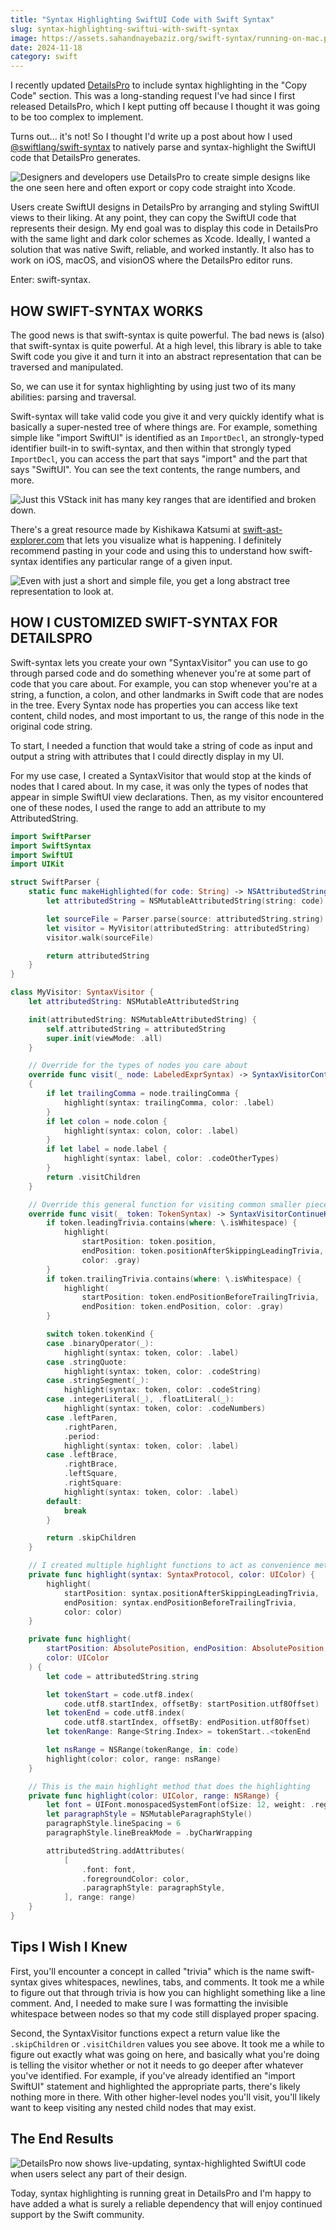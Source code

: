 ```yaml
---
title: "Syntax Highlighting SwiftUI Code with Swift Syntax"
slug: syntax-highlighting-swiftui-with-swift-syntax
image: https://assets.sahandnayebaziz.org/swift-syntax/running-on-mac.png
date: 2024-11-18
category: swift
---
```


I recently updated [DetailsPro](https://detailspro.app) to include syntax highlighting in the "Copy Code" section. This was a long-standing request I've had since I first released DetailsPro, which I kept putting off because I thought it was going to be too complex to implement.

Turns out... it's not! So I thought I'd write up a post about how I used [@swiftlang/swift-syntax](https://swiftpackageindex.com/swiftlang/swift-syntax) to natively parse and syntax-highlight the SwiftUI code that DetailsPro generates.

![Designers and developers use DetailsPro to create simple designs like the one seen here and often export or copy code straight into Xcode.](https://assets.sahandnayebaziz.org/swift-syntax/end-goal.jpg)

Users create SwiftUI designs in DetailsPro by arranging and styling SwiftUI views to their liking. At any point, they can copy the SwiftUI code that represents their design. My end goal was to display this code in DetailsPro with the same light and dark color schemes as Xcode. Ideally, I wanted a solution that was native Swift, reliable, and worked instantly. It also has to work on iOS, macOS, and visionOS where the DetailsPro editor runs.

Enter: swift-syntax.

## HOW SWIFT-SYNTAX WORKS

The good news is that swift-syntax is quite powerful. The bad news is (also) that swift-syntax is quite powerful. At a high level, this library is able to take Swift code you give it and turn it into an abstract representation that can be traversed and manipulated.

So, we can use it for syntax highlighting by using just two of its many abilities: parsing and traversal.

Swift-syntax will take valid code you give it and very quickly identify what is basically a super-nested tree of where things are. For example, something simple like "import SwiftUI" is identified as an `ImportDecl`, an strongly-typed identifier built-in to swift-syntax, and then within that strongly typed `ImportDecl`, you can access the part that says "import" and the part that says "SwiftUI". You can see the text contents, the range numbers, and more.

![Just this VStack init has many key ranges that are identified and broken down.](https://assets.sahandnayebaziz.org/swift-syntax/highlighting-breakdown.jpg)

There's a great resource made by Kishikawa Katsumi at [swift-ast-explorer.com](https://swift-ast-explorer.com) that lets you visualize what is happening. I definitely recommend pasting in your code and using this to understand how swift-syntax identifies any particular range of a given input.

![Even with just a short and simple file, you get a long abstract tree representation to look at.](https://assets.sahandnayebaziz.org/swift-syntax/ast-explorer.png)

## HOW I CUSTOMIZED SWIFT-SYNTAX FOR DETAILSPRO

Swift-syntax lets you create your own "SyntaxVisitor" you can use to go through parsed code and do something whenever you're at some part of code that you care about. For example, you can stop whenever you're at a string, a function, a colon, and other landmarks in Swift code that are nodes in the tree. Every Syntax node has properties you can access like text content, child nodes, and most important to us, the range of this node in the original code string.

To start, I needed a function that would take a string of code as input and output a string with attributes that I could directly display in my UI.

For my use case, I created a SyntaxVisitor that would stop at the kinds of nodes that I cared about. In my case, it was only the types of nodes that appear in simple SwiftUI view declarations. Then, as my visitor encountered one of these nodes, I used the range to add an attribute to my AttributedString. 

```swift
import SwiftParser
import SwiftSyntax
import SwiftUI
import UIKit

struct SwiftParser {
    static func makeHighlighted(for code: String) -> NSAttributedString {
        let attributedString = NSMutableAttributedString(string: code)

        let sourceFile = Parser.parse(source: attributedString.string)
        let visitor = MyVisitor(attributedString: attributedString)
        visitor.walk(sourceFile)

        return attributedString
    }
}

class MyVisitor: SyntaxVisitor {
    let attributedString: NSMutableAttributedString

    init(attributedString: NSMutableAttributedString) {
        self.attributedString = attributedString
        super.init(viewMode: .all)
    }

    // Override for the types of nodes you care about
    override func visit(_ node: LabeledExprSyntax) -> SyntaxVisitorContinueKind
    {
        if let trailingComma = node.trailingComma {
            highlight(syntax: trailingComma, color: .label)
        }
        if let colon = node.colon {
            highlight(syntax: colon, color: .label)
        }
        if let label = node.label {
            highlight(syntax: label, color: .codeOtherTypes)
        }
        return .visitChildren
    }

    // Override this general function for visiting common smaller pieces of code
    override func visit(_ token: TokenSyntax) -> SyntaxVisitorContinueKind {
        if token.leadingTrivia.contains(where: \.isWhitespace) {
            highlight(
                startPosition: token.position,
                endPosition: token.positionAfterSkippingLeadingTrivia,
                color: .gray)
        }
        if token.trailingTrivia.contains(where: \.isWhitespace) {
            highlight(
                startPosition: token.endPositionBeforeTrailingTrivia,
                endPosition: token.endPosition, color: .gray)
        }

        switch token.tokenKind {
        case .binaryOperator(_):
            highlight(syntax: token, color: .label)
        case .stringQuote:
            highlight(syntax: token, color: .codeString)
        case .stringSegment(_):
            highlight(syntax: token, color: .codeString)
        case .integerLiteral(_), .floatLiteral(_):
            highlight(syntax: token, color: .codeNumbers)
        case .leftParen,
            .rightParen,
            .period:
            highlight(syntax: token, color: .label)
        case .leftBrace,
            .rightBrace,
            .leftSquare,
            .rightSquare:
            highlight(syntax: token, color: .label)
        default:
            break
        }

        return .skipChildren
    }

    // I created multiple highlight functions to act as convenience methods
    private func highlight(syntax: SyntaxProtocol, color: UIColor) {
        highlight(
            startPosition: syntax.positionAfterSkippingLeadingTrivia,
            endPosition: syntax.endPositionBeforeTrailingTrivia,
            color: color)
    }

    private func highlight(
        startPosition: AbsolutePosition, endPosition: AbsolutePosition,
        color: UIColor
    ) {
        let code = attributedString.string

        let tokenStart = code.utf8.index(
            code.utf8.startIndex, offsetBy: startPosition.utf8Offset)
        let tokenEnd = code.utf8.index(
            code.utf8.startIndex, offsetBy: endPosition.utf8Offset)
        let tokenRange: Range<String.Index> = tokenStart..<tokenEnd

        let nsRange = NSRange(tokenRange, in: code)
        highlight(color: color, range: nsRange)
    }

    // This is the main highlight method that does the highlighting
    private func highlight(color: UIColor, range: NSRange) {
        let font = UIFont.monospacedSystemFont(ofSize: 12, weight: .regular)
        let paragraphStyle = NSMutableParagraphStyle()
        paragraphStyle.lineSpacing = 6
        paragraphStyle.lineBreakMode = .byCharWrapping

        attributedString.addAttributes(
            [
                .font: font,
                .foregroundColor: color,
                .paragraphStyle: paragraphStyle,
            ], range: range)
    }
}
```

## Tips I Wish I Knew

First, you'll encounter a concept in called "trivia" which is the name swift-syntax gives whitespaces, newlines, tabs, and comments. It took me a while to figure out that through trivia is how you can highlight something like a line comment. And, I needed to make sure I was formatting the invisible whitespace between nodes so that my code still displayed proper spacing. 

Second, the SyntaxVisitor functions expect a return value like the `.skipChildren` or `.visitChildren` values you see above. It took me a while to figure out exactly what was going on here, and basically what you're doing is telling the visitor whether or not it needs to go deeper after whatever you've identified. For example, if you've already identified an "import SwiftUI" statement and highlighted the appropriate parts, there's likely nothing more in there. With other higher-level nodes you'll visit, you'll likely want to keep visiting any nested child nodes that may exist.

## The End Results

![DetailsPro now shows live-updating, syntax-highlighted SwiftUI code when users select any part of their design.](https://assets.sahandnayebaziz.org/swift-syntax/running-on-mac.png)

Today, syntax highlighting is running great in DetailsPro and I'm happy to have added a what is surely a reliable dependency that will enjoy continued support by the Swift community. 